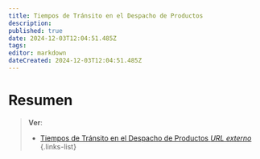 ```yaml
---
title: Tiempos de Tránsito en el Despacho de Productos
description: 
published: true
date: 2024-12-03T12:04:51.485Z
tags: 
editor: markdown
dateCreated: 2024-12-03T12:04:51.485Z
---
```


# Resumen
> **Ver**:
> - [Tiempos de Tránsito en el Despacho de Productos *URL externo*](https://www.cenabast.cl/documentos-proveedores/tiempo-de-transito-en-el-despacho-de-productos/)
{.links-list}
<!-- {blockquote:.is-info} -->


